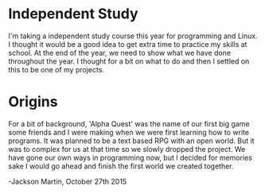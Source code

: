 # Independent Study
I'm taking a independent study course this year for programming and
Linux. I thought it would be a good idea to get extra time to practice
my skills at school. At the end of the year, we need to show what we
have done throughout the year. I thought for a bit on what to do and
then I settled on this to be one of my projects.

# Origins

For a bit of background, 'Alpha Quest' was the name of our first big game some friends and I were making when
we were first learning how to write programs. It was planned to be a text based RPG with an open world. But it
was to complex for us at that time so we slowly dropped the project. We have gone our own ways in programming
now, but I decided for memories sake I would go ahead and finish the first world
we created together.

-Jackson Martin, October 27th 2015
